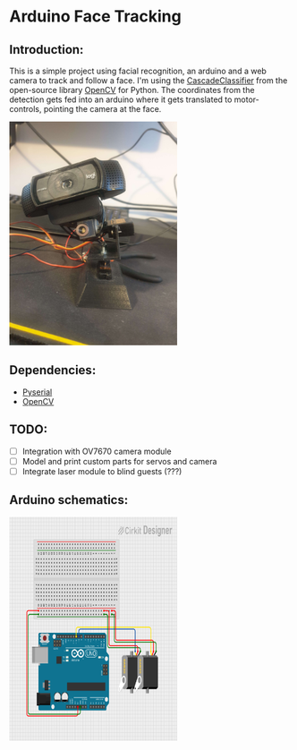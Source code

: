 # Arduino Face Tracking
## Introduction:
This is a simple project using facial recognition, an arduino and a web camera to track and follow a face. I'm using the
[CascadeClassifier](https://docs.opencv.org/4.x/d1/de5/classcv_1_1CascadeClassifier.html) from the open-source library 
[OpenCV](https://github.com/opencv/opencv) for Python. The coordinates from the detection gets fed into an arduino where
it gets translated to motor-controls, pointing the camera at the face.

<a href="url"><img src="https://github.com/danj98/ArduinoFaceTracker/blob/master/resources/prototype.jpg" height="400" width="300" ></a>

## Dependencies:
* [Pyserial](https://pypi.org/project/pyserial/)
* [OpenCV](https://pypi.org/project/opencv-python/)

## TODO:
- [ ] Integration with OV7670 camera module
- [ ] Model and print custom parts for servos and camera
- [ ] Integrate laser module to blind guests (???)

## Arduino schematics:
<a href="url"><img src="https://github.com/danj98/ArduinoFaceTracker/blob/master/resources/diagram.png" height="400" width="300" ></a>

